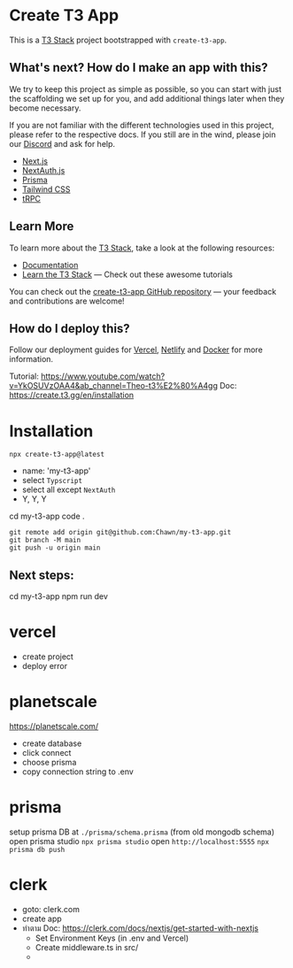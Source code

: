 # Create T3 App

This is a [T3 Stack](https://create.t3.gg/) project bootstrapped with `create-t3-app`.

## What's next? How do I make an app with this?

We try to keep this project as simple as possible, so you can start with just the scaffolding we set up for you, and add additional things later when they become necessary.

If you are not familiar with the different technologies used in this project, please refer to the respective docs. If you still are in the wind, please join our [Discord](https://t3.gg/discord) and ask for help.

- [Next.js](https://nextjs.org)
- [NextAuth.js](https://next-auth.js.org)
- [Prisma](https://prisma.io)
- [Tailwind CSS](https://tailwindcss.com)
- [tRPC](https://trpc.io)

## Learn More

To learn more about the [T3 Stack](https://create.t3.gg/), take a look at the following resources:

- [Documentation](https://create.t3.gg/)
- [Learn the T3 Stack](https://create.t3.gg/en/faq#what-learning-resources-are-currently-available) — Check out these awesome tutorials

You can check out the [create-t3-app GitHub repository](https://github.com/t3-oss/create-t3-app) — your feedback and contributions are welcome!

## How do I deploy this?

Follow our deployment guides for [Vercel](https://create.t3.gg/en/deployment/vercel), [Netlify](https://create.t3.gg/en/deployment/netlify) and [Docker](https://create.t3.gg/en/deployment/docker) for more information.


Tutorial: https://www.youtube.com/watch?v=YkOSUVzOAA4&ab_channel=Theo-t3%E2%80%A4gg
Doc: https://create.t3.gg/en/installation

# Installation
`npx create-t3-app@latest`
- name: 'my-t3-app'
- select `Typscript`
- select all except `NextAuth`
- Y, Y, Y

cd my-t3-app
code . 
```
git remote add origin git@github.com:Chawn/my-t3-app.git      
git branch -M main
git push -u origin main
```

## Next steps:
  cd my-t3-app
  npm run dev
  
# vercel
- create project
- deploy error

# planetscale
https://planetscale.com/
- create database
- click connect
- choose prisma
- copy connection string to .env
  
# prisma
setup prisma DB at `./prisma/schema.prisma` (from old mongodb schema)
open prisma studio
`npx prisma studio`
open `http://localhost:5555`
`npx prisma db push`

# clerk 
- goto: clerk.com
- create app
- ทำตาม Doc:  https://clerk.com/docs/nextjs/get-started-with-nextjs
  - Set Environment Keys (in .env and Vercel)
  - Create middleware.ts in src/
  - 